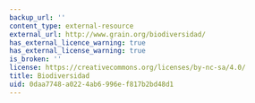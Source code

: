 ```yaml
---
backup_url: ''
content_type: external-resource
external_url: http://www.grain.org/biodiversidad/
has_external_licence_warning: true
has_external_license_warning: true
is_broken: ''
license: https://creativecommons.org/licenses/by-nc-sa/4.0/
title: Biodiversidad
uid: 0daa7748-a022-4ab6-996e-f817b2bd48d1
---
```

